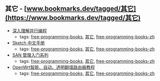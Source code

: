 其它 - [www.bookmarks.dev/tagged/其它](https://www.bookmarks.dev/tagged/其它)
---
* [深入理解并行编程](http://ifeve.com/perfbook/)
    * tags: [free-programming-books](../tagged/free-programming-books.md), [其它](../tagged/其它.md), [free-programming-books-zh](../tagged/free-programming-books-zh.md)
* [Sketch 中文手册](http://sketchcn.com/sketch-chinese-user-manual.html#introduce)
    * tags: [free-programming-books](../tagged/free-programming-books.md), [其它](../tagged/其它.md), [free-programming-books-zh](../tagged/free-programming-books-zh.md)
* [SAN 管理入门系列](https://community.emc.com/docs/DOC-16067)
    * tags: [free-programming-books](../tagged/free-programming-books.md), [其它](../tagged/其它.md), [free-programming-books-zh](../tagged/free-programming-books-zh.md)
* [OpenWrt智能、自动、透明翻墙路由器教程](https://softwaredownload.gitbooks.io/openwrt-fanqiang/content/)
    * tags: [free-programming-books](../tagged/free-programming-books.md), [其它](../tagged/其它.md), [free-programming-books-zh](../tagged/free-programming-books-zh.md)
